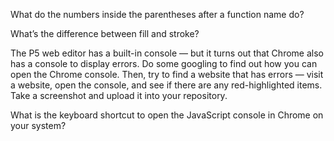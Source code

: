 What do the numbers inside the parentheses after a function name do?


What’s the difference between fill and stroke?


The P5 web editor has a built-in console — but it turns out that Chrome also has a console to display errors.
Do some googling to find out how you can open the Chrome console. Then, try to find a website that has errors
— visit a website, open the console, and see if there are any red-highlighted items. Take a screenshot and 
upload it into your repository.


What is the keyboard shortcut to open the JavaScript console in Chrome on your system?

